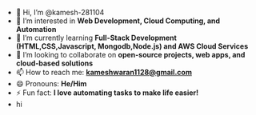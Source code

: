 - 👋 Hi, I’m @kamesh-281104
- 👀 I’m interested in **Web Development, Cloud Computing, and Automation**  
- 🌱 I’m currently learning **Full-Stack Development (HTML,CSS,Javascript, Mongodb,Node.js) and AWS Cloud Services**  
- 💞️ I’m looking to collaborate on **open-source projects, web apps, and cloud-based solutions**  
- 📫 How to reach me: **kameshwaran1128@gmail.com**  
- 😄 Pronouns: **He/Him**  
- ⚡ Fun fact: **I love automating tasks to make life easier!**
- hi
